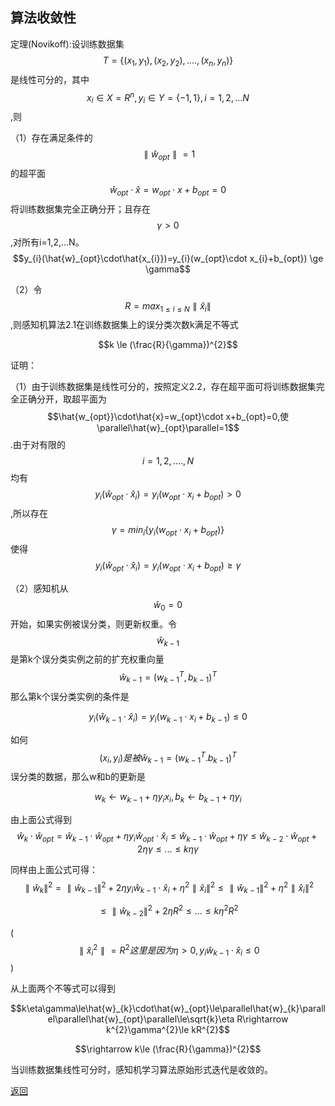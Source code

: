 <script type="text/javascript" async src="//cdn.bootcss.com/mathjax/2.7.0/MathJax.js?config=TeX-AMS-MML_HTMLorMML"></script>
<script type="text/javascript" async src="https://cdnjs.cloudflare.com/ajax/libs/mathjax/2.7.1/MathJax.js?config=TeX-MML-AM_CHTML"></script>

## 算法收敛性

定理(Novikoff):设训练数据集$$T=\{(x_{1},y_{1}),(x_{2},y_{2}),....,(x_{n},y_{n})\}$$是线性可分的，其中$$x_{i} \in X=R^{n},y_{i} \in Y=\{-1,1\},i=1,2,...N$$,则

（1）存在满足条件的$$\parallel \hat{w}_{opt} \parallel =1$$的超平面$$\hat{w}_{opt} \cdot \hat{x} =w_{opt} \cdot x + b_{opt}=0$$将训练数据集完全正确分开；且存在$$\gamma >0$$,对所有i=1,2,...N。
$$y_{i}(\hat{w}_{opt}\cdot\hat{x_{i}})=y_{i}(w_{opt}\cdot x_{i}+b_{opt}) \ge \gamma$$

（2）令$$R=max_{1 \le i \le N}\parallel\hat{x}_{i}\parallel$$,则感知机算法2.1在训练数据集上的误分类次数k满足不等式

$$k \le (\frac{R}{\gamma})^{2}$$

证明：

（1）由于训练数据集是线性可分的，按照定义2.2，存在超平面可将训练数据集完全正确分开，取超平面为$$\hat{w_{opt}}\cdot\hat{x}=w_{opt}\cdot x+b_{opt}=0,使 \parallel\hat{w}_{opt}\parallel=1$$.由于对有限的$$i=1,2,....,N$$均有$$y_{i}(\hat{w}_{opt}\cdot\hat{x}_{i})=y_{i}(w_{opt}\cdot x_{i}+b_{opt})>0$$,所以存在$$\gamma=min_{i}\{y_{i}(w_{opt}\cdot x_{i}+b_{opt})\}$$使得$$y_{i}(\hat{w}_{opt}\cdot\hat{x}_{i})=y_{i}(w_{opt}\cdot x_{i}+b_{opt}) \ge \gamma$$

（2）感知机从$$\hat{w}_{0}=0$$开始，如果实例被误分类，则更新权重。令$$\hat{w}_{k-1}$$是第k个误分类实例之前的扩充权重向量$$\hat{w}_{k-1}=(w^{T}_{k-1},b_{k-1})^{T}$$那么第k个误分类实例的条件是

$$y_{i}(\hat{w}_{k-1}\cdot \hat{x}_{i})=y_{i}(w_{k-1}\cdot x_{i}+b_{k-1})\le 0$$

如何$$(x_{i},y_{i})是被\hat{w}_{k-1}=(w^{T}_{k-1}.b_{k-1})^{T}$$误分类的数据，那么w和b的更新是

$$w_{k}\leftarrow w_{k-1}+\eta y_{i}x_{i},b_{k}\leftarrow b_{k-1}+\eta y_{i}$$

由上面公式得到$$\hat{w}_{k}\cdot\hat{w}_{opt}=\hat{w}_{k-1}\cdot\hat{w}_{opt}+\eta y_{i}\hat{w}_{opt}\cdot\hat{x}_{i}\le\hat{w}_{k-1}\cdot\hat{w}_{opt}+\eta\gamma\le\hat{w}_{k-2}\cdot\hat{w}_{opt}+2\eta\gamma\le ... \le k\eta\gamma$$

同样由上面公式可得：$$\parallel\hat{w}_{k}\parallel^{2}=\parallel\hat{w}_{k-1}\parallel^{2}+2\eta y_{i}\hat{w}_{k-1}\cdot\hat{x}_{i}+\eta^{2}\parallel\hat{x}_{i}\parallel^{2}\le\parallel\hat{w}_{k-1}\parallel^{2}+\eta^{2}\parallel\hat{x}_{i}\parallel^{2}$$

$$\le\parallel\hat{w}_{k-2}\parallel^{2}+2\eta R^{2} \le ...\le k\eta^{2}R^{2}$$

($$\parallel\hat{x}_{i}^{2}\parallel=R^{2}这里是因为\eta >0,y_{i}\hat{w}_{k-1}\cdot\hat{x}_{i}\le 0$$)

从上面两个不等式可以得到

$$k\eta\gamma\le\hat{w}_{k}\cdot\hat{w}_{opt}\le\parallel\hat{w}_{k}\parallel\parallel\hat{w}_{opt}\parallel\le\sqrt{k}\eta R\rightarrow k^{2}\gamma^{2}\le kR^{2}$$

$$\rightarrow k\le (\frac{R}{\gamma})^{2}$$

当训练数据集线性可分时，感知机学习算法原始形式迭代是收敛的。

[返回](./)